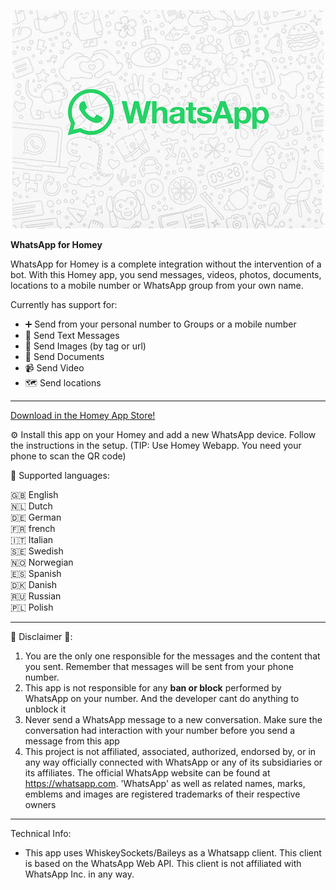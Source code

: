 <p align="center">
  <a href="https://homey.app/nl-nl/apps/author/5e2daad2e3e0da0ca754b6a8/page/0/">
    <img src="./assets/images/large.png" />
  </a>
</p>

  
**WhatsApp for Homey**

WhatsApp for Homey is a complete integration without the intervention of a bot. With this Homey app, you send messages, videos, photos, documents, locations to a mobile number or WhatsApp group from your own name.


Currently has support for:
* :heavy_plus_sign: Send from your personal number to Groups or a mobile number
* :speech_balloon: Send Text Messages
* :rice_scene: Send Images (by tag or url)
* :page_facing_up:  Send Documents
* :video_camera: Send Video
* :world_map: Send locations
  
---

[Download in the Homey App Store!](https://homey.app/en-us/app/com.whatsapp/WhatsApp/)

<APP ACTION CARD>

:gear:  Install this app on your Homey and add a new WhatsApp device. Follow the instructions in the setup. (TIP: Use Homey Webapp. You need your phone to scan the QR code)

<APP FLOW CARDS>

:speech_balloon: Supported languages:

:uk: English <br>
:netherlands: Dutch <br>
:de: German <br>
:fr: french <br>
:it: Italian <br>
:sweden: Swedish <br>
:norway: Norwegian <br>
:es: Spanish <br>
:denmark: Danish <br>
:ru: Russian <br>
:poland: Polish <br>
  
---
🚨 Disclaimer 🚨:
1) You are the only one responsible for the messages and the content that you sent. Remember that messages will be sent from your phone number.
2) This app is not responsible for any <strong>ban or block</strong> performed by WhatsApp on your number. And the developer cant do anything to unblock it
3) Never send a WhatsApp message to a new conversation. Make sure the conversation had interaction with your number before you send a message from this app
4) This project is not affiliated, associated, authorized, endorsed by, or in any way officially connected with WhatsApp or any of its subsidiaries or its affiliates. The official WhatsApp website can be found at https://whatsapp.com. 'WhatsApp' as well as related names, marks, emblems and images are registered trademarks of their respective owners

---

Technical Info:

- This app uses WhiskeySockets/Baileys as a Whatsapp client. This client is based on the WhatsApp Web API. This client is not affiliated with WhatsApp Inc. in any way.